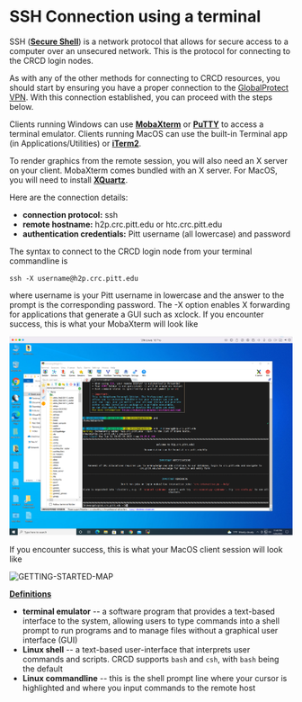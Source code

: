 # SSH Connection using a terminal

SSH ([**Secure Shell**](https://en.wikipedia.org/wiki/Secure_Shell)) is a network protocol that allows for secure access 
to a computer over an unsecured network. This is the protocol for connecting to the CRCD login nodes.

As with any of the other methods for connecting to CRCD resources, you should start by ensuring you have a proper 
connection to the [GlobalProtect VPN](https://services.pitt.edu/TDClient/33/Portal/KB/ArticleDet?ID=293). With this 
connection established, you can proceed with the steps below.

Clients running Windows can use [**MobaXterm**](https://mobaxterm.mobatek.net/) or [**PuTTY**](https://www.putty.org/) to 
access a terminal emulator. Clients running MacOS can use the built-in Terminal app (in Applications/Utilities) or 
[**iTerm2**](https://iterm2.com/).

To render graphics from the remote session, you will also need an X server on your client. MobaXterm comes bundled with 
an X server. For MacOS, you will need to install [**XQuartz**](https://www.xquartz.org/).

Here are the connection details:

* **connection protocol:** ssh
* **remote hostname:** h2p.crc.pitt.edu or htc.crc.pitt.edu
* **authentication credentials:** Pitt username (all lowercase) and password

The syntax to connect to the CRCD login node from your terminal commandline is

```commandline
ssh -X username@h2p.crc.pitt.edu
```

where username is your Pitt username in lowercase and the answer to the prompt is the corresponding password. The -X option 
enables X forwarding for applications that generate a GUI such as xclock. If you encounter success, this is what your 
MobaXterm will look like

![GETTING-STARTED-MAP](../_assets/img/web-portals/MobaXterm.png)

If you encounter success, this is what your MacOS client session will look like

![GETTING-STARTED-MAP](../_assets/img/web-portals/iTerm2.png)

<ins>**Definitions**</ins>

*   **terminal emulator** -- a software program that provides a text-based interface to the system, allowing users to type 
commands into a shell prompt to run programs and to manage files without a graphical user interface (GUI)
*   **Linux shell** -- a text-based user-interface that interprets user commands and scripts. CRCD supports `bash` and `csh`, with
 `bash` being the default
*   **Linux commandline** -- this is the shell prompt line where your cursor is highlighted and where you input commands to the
 remote host
